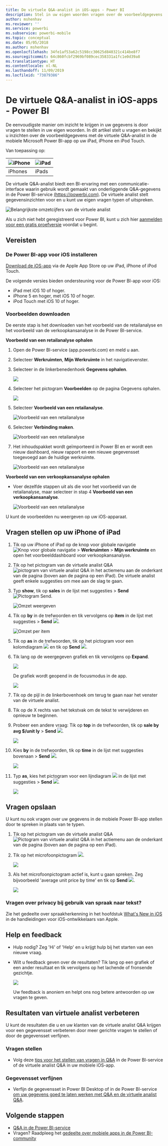 ```yaml
---
title: De virtuele Q&A-analist in iOS-apps - Power BI
description: Stel in uw eigen woorden vragen over de voorbeeldgegevens aan de virtuele Q&A-analist in de mobiele Power BI-app op uw iOS-apparaat.
author: mshenhav
ms.reviewer: ''
ms.service: powerbi
ms.subservice: powerbi-mobile
ms.topic: conceptual
ms.date: 05/05/2018
ms.author: mshenhav
ms.openlocfilehash: 34fe1af53a62c5198cc30625d840321c414be8f7
ms.sourcegitcommit: 64c860fcbf2969bf089cec358331a1fc1e0d39a8
ms.translationtype: HT
ms.contentlocale: nl-NL
ms.lasthandoff: 11/09/2019
ms.locfileid: "73879386"
---
```

# <a name="qa-virtual-analyst-in-ios-apps---power-bi"></a>De virtuele Q&A-analist in iOS-apps - Power BI

De eenvoudigste manier om inzicht te krijgen in uw gegevens is door vragen te stellen in uw eigen woorden. In dit artikel stelt u vragen en bekijkt u inzichten over de voorbeeldgegevens met de virtuele Q&A-analist in de mobiele Microsoft Power BI-app op uw iPad, iPhone en iPod Touch. 

Van toepassing op:

| ![iPhone](./media/mobile-apps-ios-qna/iphone-logo-50-px.png) | ![iPad](./media/mobile-apps-ios-qna/ipad-logo-50-px.png) |
|:--- |:--- |
| iPhones |iPads |

De virtuele Q&A-analist biedt een BI-ervaring met een communicatie-interface waarin gebruik wordt gemaakt van onderliggende Q&A-gegevens in de Power BI-service [(https://powerbi.com)](https://powerbi.com). De virtuele analist stelt gegevensinzichten voor en u kunt uw eigen vragen typen of uitspreken.

![Belangrijkste omzetcijfers van de virtuele analist](./media/mobile-apps-ios-qna/power-bi-ios-q-n-a-top-sale-intro.png)

Als u zich niet hebt geregistreerd voor Power BI, kunt u zich hier [aanmelden voor een gratis proefversie](https://app.powerbi.com/signupredirect?pbi_source=web) voordat u begint.

## <a name="prerequisites"></a>Vereisten

### <a name="install-the-power-bi-for-ios-app"></a>De Power BI-app voor iOS installeren
[Download de iOS-app](https://go.microsoft.com/fwlink/?LinkId=522062 "De iPhone-app downloaden") via de Apple App Store op uw iPad, iPhone of iPod Touch.

De volgende versies bieden ondersteuning voor de Power BI-app voor iOS:
- iPad met iOS 10 of hoger.
- iPhone 5 en hoger, met iOS 10 of hoger. 
- iPod Touch met iOS 10 of hoger.

### <a name="download-samples"></a>Voorbeelden downloaden
De eerste stap is het downloaden van het voorbeeld van de retailanalyse en het voorbeeld van de verkoopkansanalyse in de Power BI-service.

**Voorbeeld van een retailanalyse ophalen**

1. Open de Power BI-service (app.powerbi.com) en meld u aan.

2. Selecteer **Werkruimten**, **Mijn Werkruimte** in het navigatievenster.

3. Selecteer in de linkerbenedenhoek **Gegevens ophalen**.
   
    ![](media/mobile-apps-ios-qna/power-bi-get-data.png)

3. Selecteer het pictogram **Voorbeelden** op de pagina Gegevens ophalen.
   
   ![](media/mobile-apps-ios-qna/power-bi-samples-icon.png)

4. Selecteer **Voorbeeld van een retailanalyse**.
 
    ![Voorbeeld van een retailanalyse](./media/mobile-apps-ios-qna/power-bi-rs.png)
 
8. Selecteer **Verbinding maken**.  
  
   ![Voorbeeld van een retailanalyse](./media/mobile-apps-ios-qna/retail16.png)
   
5. Het inhoudspakket wordt geïmporteerd in Power BI en er wordt een nieuw dashboard, nieuw rapport en een nieuwe gegevensset toegevoegd aan de huidige werkruimte.
   
   ![Voorbeeld van een retailanalyse](./media/mobile-apps-ios-qna/power-bi-service-retail-sample.png)

**Voorbeeld van een verkoopkansanalyse ophalen**

- Voer dezelfde stappen uit als die voor het voorbeeld van de retailanalyse, maar selecteer in stap 4 **Voorbeeld van een verkoopkansanalyse**.

    ![Voorbeeld van een retailanalyse](./media/mobile-apps-ios-qna/power-bi-oa.png)
  
U kunt de voorbeelden nu weergeven op uw iOS-apparaat.

## <a name="try-asking-questions-on-your-iphone-or-ipad"></a>Vragen stellen op uw iPhone of iPad
1. Tik op uw iPhone of iPad op de knop voor globale navigatie ![Knop voor globale navigatie](./media/mobile-apps-ios-qna/power-bi-iphone-global-nav-button.png) > **Werkruimten** > **Mijn werkruimte** en open het voorbeelddashboard voor verkoopkansanalyse.

2. Tik op het pictogram van de virtuele analist Q&A ![pictogram van virtuele analist Q&A](././media/mobile-apps-ios-qna/power-bi-ios-q-n-a-icon.png) in het actiemenu aan de onderkant van de pagina (boven aan de pagina op een iPad).
     De virtuele analist geeft enkele suggesties om mee aan de slag te gaan.
3. Typ **show**, tik op **sales** in de lijst met suggesties > **Send** ![Pictogram Send](./media/mobile-apps-ios-qna/power-bi-ios-qna-send-icon.png).

    ![Omzet weergeven](./media/mobile-apps-ios-qna/power-bi-ios-q-n-a-show-sales.png)
4. Tik op **by** in de trefwoorden en tik vervolgens op **item** in de lijst met suggesties > **Send** ![](./media/mobile-apps-ios-qna/power-bi-ios-qna-send-icon.png).

    ![Omzet per item](./media/mobile-apps-ios-qna/power-bi-ios-q-n-a-sale-by-item.png)
5. Tik op **as** in de trefwoorden, tik op het pictogram voor een kolomdiagram ![](./media/mobile-apps-ios-qna/power-bi-ios-q-n-a-column-chart-icon.png) en tik op **Send** ![](./media/mobile-apps-ios-qna/power-bi-ios-qna-send-icon.png).
6. Tik lang op de weergegeven grafiek en tik vervolgens op **Expand**.

    ![](media/mobile-apps-ios-qna/power-bi-ios-q-n-a-tap-expand-feedback.png)

    De grafiek wordt geopend in de focusmodus in de app.

    ![](media/mobile-apps-ios-qna/power-bi-ios-q-n-a-expanded-chart.png)
7. Tik op de pijl in de linkerbovenhoek om terug te gaan naar het venster van de virtuele analist.
8. Tik op de X rechts van het tekstvak om de tekst te verwijderen en opnieuw te beginnen.
9. Probeer een andere vraag: Tik op **top** in de trefwoorden, tik op **sale by avg $/unit ly** > **Send** ![](./media/mobile-apps-ios-qna/power-bi-ios-qna-send-icon.png).

    ![](media/mobile-apps-ios-qna/power-bi-ios-q-n-a-top-sale-2.png)
10. Kies **by** in de trefwoorden, tik op **time** in de lijst met suggesties bovenaan > **Send** ![](./media/mobile-apps-ios-qna/power-bi-ios-qna-send-icon.png).

     ![](media/mobile-apps-ios-qna/power-bi-ios-q-n-a-top-sale-by-time.png)
11. Typ **as**, kies het pictogram voor een lijndiagram ![](./media/mobile-apps-ios-qna/power-bi-ios-q-n-a-line-chart-icon.png) in de lijst met suggesties > **Send** ![](./media/mobile-apps-ios-qna/power-bi-ios-qna-send-icon.png).

    ![](media/mobile-apps-ios-qna/power-bi-ios-q-n-a-top-sale-as-line.png)

## <a name="try-saying-your-questions"></a>Vragen opslaan
U kunt nu ook vragen over uw gegevens in de mobiele Power BI-app stellen door te spreken in plaats van te typen.

1. Tik op het pictogram van de virtuele analist Q&A ![Pictogram van virtuele analist Q&A](././media/mobile-apps-ios-qna/power-bi-ios-q-n-a-icon.png) in het actiemenu aan de onderkant van de pagina (boven aan de pagina op een iPad).
2. Tik op het microfoonpictogram ![](media/mobile-apps-ios-qna/power-bi-ios-qna-mic-icon.png).

    ![](media/mobile-apps-ios-qna/power-bi-ios-qna-mic-on.png)

1. Als het microfoonpictogram actief is, kunt u gaan spreken. Zeg bijvoorbeeld 'average unit price by time' en tik op **Send** ![](./media/mobile-apps-ios-qna/power-bi-ios-qna-send-icon.png).

    ![](media/mobile-apps-ios-qna/power-bi-ios-qna-speech-complete.png)

### <a name="questions-about-privacy-when-using-speech-to-text"></a>Vragen over privacy bij gebruik van spraak naar tekst?
Zie het gedeelte over spraakherkenning in het hoofdstuk [What's New in iOS](https://go.microsoft.com/fwlink/?linkid=845624) in de handleidingen voor iOS-ontwikkelaars van Apple.

## <a name="help-and-feedback"></a>Help en feedback
* Hulp nodig? Zeg 'Hi' of 'Help' en u krijgt hulp bij het starten van een nieuwe vraag.
* Wilt u feedback geven over de resultaten? Tik lang op een grafiek of een ander resultaat en tik vervolgens op het lachende of fronsende gezichtje.

    ![](media/mobile-apps-ios-qna/power-bi-ios-q-n-a-tap-feedback.png)

    Uw feedback is anoniem en helpt ons nog betere antwoorden op uw vragen te geven.

## <a name="enhance-your-qa-virtual-analyst-results"></a>Resultaten van virtuele analist verbeteren
U kunt de resultaten die u en uw klanten van de virtuele analist Q&A krijgen voor een gegevensset verbeteren door meer gerichte vragen te stellen of door de gegevensset verfijnen.

### <a name="how-to-ask-questions"></a>Vragen stellen
* Volg deze [tips voor het stellen van vragen in Q&A](../end-user-q-and-a-tips.md) in de Power BI-service of de virtuele analist Q&A in uw mobiele iOS-app.

### <a name="how-to-enhance-the-dataset"></a>Gegevensset verfijnen
* Verfijn de gegevensset in Power BI Desktop of in de Power BI-service [om uw gegevens goed te laten werken met Q&A en de virtuele analist Q&A](../../service-prepare-data-for-q-and-a.md).

## <a name="next-steps"></a>Volgende stappen
* [Q&A in de Power BI-service](../end-user-q-and-a.md)
* Vragen? Raadpleeg het [gedeelte over mobiele apps in de Power BI-community](https://go.microsoft.com/fwlink/?linkid=839277)
